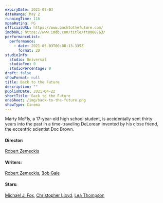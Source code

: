 ```yaml
---
expiryDate: 2021-05-03
dateRange: May 2
runningTime: 116
mpaaRating: PG
officialURL: https://www.backtothefuture.com/
imdbURL: https://www.imdb.com/title/tt0088763/
performanceList:
  performance:
    - date: 2021-05-03T00:00:13.339Z
      format: 2D
studioInfo:
  studio: Universal
  studioFee: 0
  studioPercentage: 0
draft: false
showFormat: null
title: Back to the Future
description: ""
publishDate: 2021-04-22
shortTitle: Back to the Future
oneSheet: /img/back-to-the-future.png
showType: Cinema
---
```

Marty McFly, a 17-year-old high school student, is accidentally sent thirty years into the past in a time-traveling DeLorean invented by his close friend, the eccentric scientist Doc Brown.

#### Director:

[Robert Zemeckis](https://www.imdb.com/name/nm0000709/?ref_=tt_ov_dr)

#### Writers:

[Robert Zemeckis](https://www.imdb.com/name/nm0000709/?ref_=tt_ov_wr), [Bob Gale](https://www.imdb.com/name/nm0301826/?ref_=tt_ov_wr)

#### Stars:

[Michael J. Fox](https://www.imdb.com/name/nm0000150/?ref_=tt_ov_st_sm), [Christopher Lloyd](https://www.imdb.com/name/nm0000502/?ref_=tt_ov_st_sm), [Lea Thompson](https://www.imdb.com/name/nm0000670/?ref_=tt_ov_st_sm)